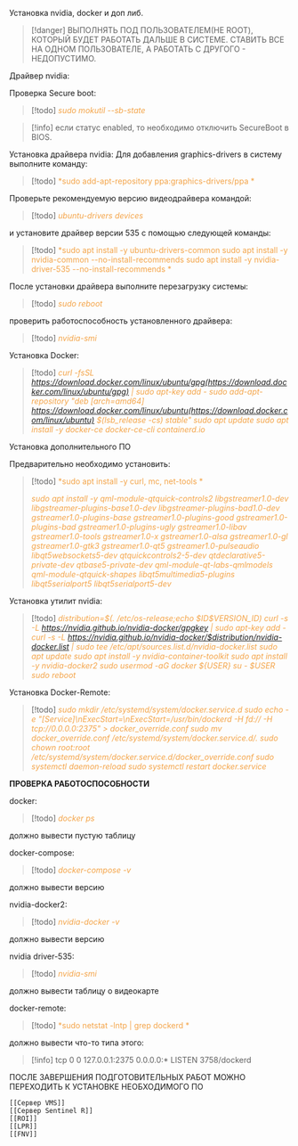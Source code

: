 Установка nvidia, docker и доп либ.

> [!danger] 
> ВЫПОЛНЯТЬ ПОД ПОЛЬЗОВАТЕЛЕМ(НЕ ROOT), КОТОРЫЙ БУДЕТ РАБОТАТЬ ДАЛЬШЕ В СИСТЕМЕ. СТАВИТЬ ВСЕ НА ОДНОМ ПОЛЬЗОВАТЕЛЕ, А РАБОТАТЬ С ДРУГОГО - НЕДОПУСТИМО. 

Драйвер nvidia:

Проверка Secure boot:
> [!todo]
> <span style="color: #f4a448">*sudo mokutil --sb-state*</span>

> [!info] 
> если статус enabled, то необходимо отключить SecureBoot в BIOS. 

Установка драйвера nvidia:
	Для добавления graphics-drivers в систему выполните команду:
> [!todo] 
> <span style="color: #f4a448">*sudo add-apt-repository ppa:graphics-drivers/ppa *</span>

Проверьте рекомендуемую версию видеодрайвера командой:
> [!todo] 
> <span style="color: #f4a448">*ubuntu-drivers devices*</span> 

и установите драйвер версии 535 с помощью следующей команды:
> [!todo] 
> <span style="color: #f4a448">*sudo apt install -y ubuntu-drivers-common
> sudo apt install -y nvidia-common --no-install-recommends
> sudo apt install -y nvidia-driver-535 --no-install-recommends *</span>

После установки драйвера выполните перезагрузку системы:
> [!todo] 
> <span style="color: #f4a448">*sudo reboot*</span> 

проверить работоспособность установленного драйвера:
> [!todo] 
> <span style="color: #f4a448">*nvidia-smi*</span> 

Установка Docker:  
> [!todo] 
> <span style="color: #f4a448">*curl -fsSL https://download.docker.com/linux/ubuntu/gpg(https://download.docker.com/linux/ubuntu/gpg) | sudo apt-key add - 
sudo add-apt-repository "deb [arch=amd64] https://download.docker.com/linux/ubuntu(https://download.docker.com/linux/ubuntu) $(lsb_release -cs) stable" 
sudo apt update
sudo apt install -y docker-ce docker-ce-cli containerd.io*</span> 

Установка дополнительного ПО

Предварительно необходимо установить:
> [!todo] 
> <span style="color: #f4a448">*sudo apt install -y curl, mc, net-tools *</span>
> 
> <span style="color: #f4a448">*sudo apt install -y qml-module-qtquick-controls2 libgstreamer1.0-dev libgstreamer-plugins-base1.0-dev libgstreamer-plugins-bad1.0-dev gstreamer1.0-plugins-base gstreamer1.0-plugins-good gstreamer1.0-plugins-bad gstreamer1.0-plugins-ugly gstreamer1.0-libav gstreamer1.0-tools gstreamer1.0-x gstreamer1.0-alsa gstreamer1.0-gl gstreamer1.0-gtk3 gstreamer1.0-qt5 gstreamer1.0-pulseaudio libqt5websockets5-dev qtquickcontrols2-5-dev qtdeclarative5-private-dev qtbase5-private-dev qml-module-qt-labs-qmlmodels qml-module-qtquick-shapes libqt5multimedia5-plugins libqt5serialport5 libqt5serialport5-dev*</span>


Установка утилит nvidia:

> [!todo] 
> <span style="color: #f4a448">*distribution=\$(. /etc/os-release;echo \$ID\$VERSION_ID)
> curl -s -L https://nvidia.github.io/nvidia-docker/gpgkey | sudo apt-key add -
> curl -s -L https://nvidia.github.io/nvidia-docker/$distribution/nvidia-docker.list | sudo tee /etc/apt/sources.list.d/nvidia-docker.list
> sudo apt update
> sudo apt install -y nvidia-container-toolkit
> sudo apt install -y nvidia-docker2
> sudo usermod -aG docker ${USER}
> su - $USER
> sudo reboot*</span>

Установка Docker-Remote:

> [!todo] 
> <span style="color: #f4a448">*sudo mkdir /etc/systemd/system/docker.service.d
> sudo echo -e "[Service]\nExecStart=\nExecStart=/usr/bin/dockerd -H fd:// -H tcp://0.0.0.0:2375" > docker_override.conf
> sudo mv docker_override.conf /etc/systemd/system/docker.service.d/.
> sudo chown root:root /etc/systemd/system/docker.service.d/docker_override.conf
> sudo systemctl daemon-reload
> sudo systemctl restart docker.service*</span> 



****ПРОВЕРКА РАБОТОСПОСОБНОСТИ****

docker:
> [!todo] 
> <span style="color: #f4a448">*docker ps*</span> 

должно вывести пустую таблицу

docker-compose:
> [!todo] 
> <span style="color: #f4a448">*docker-compose -v*</span>

должно вывести версию
	
nvidia-docker2:
> [!todo] 
> <span style="color: #f4a448">*nvidia-docker -v*</span> 

должно вывести версию

nvidia driver-535:
> [!todo] 
> <span style="color: #f4a448">*nvidia-smi*</span> 

должно вывести таблицу о видеокарте

docker-remote:
> [!todo] 
> <span style="color: #f4a448">*sudo netstat -lntp | grep dockerd *</span>

должно вывести что-то типа этого:
> [!info] 
> tcp   0    0 127.0.0.1:2375   0.0.0.0:*  LISTEN   3758/dockerd 



ПОСЛЕ ЗАВЕРШЕНИЯ ПОДГОТОВИТЕЛЬНЫХ РАБОТ МОЖНО ПЕРЕХОДИТЬ К УСТАНОВКЕ НЕОБХОДИМОГО ПО
	
	[[Сервер VMS]]
    [[Сервер Sentinel R]]
	[[ROI]]
	[[LPR]]
	[[FNV]]